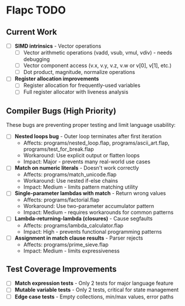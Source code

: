 # Flapc TODO

## Current Work

- [ ] **SIMD intrinsics** - Vector operations
  - [ ] Vector arithmetic operations (vadd, vsub, vmul, vdiv) - needs debugging
  - [ ] Vector component access (v.x, v.y, v.z, v.w or v[0], v[1], etc.)
  - [ ] Dot product, magnitude, normalize operations
- [ ] **Register allocation improvements**
  - [ ] Register allocation for frequently-used variables
  - [ ] Full register allocator with liveness analysis

## Compiler Bugs (High Priority)

These bugs are preventing proper testing and limit language usability:

- [ ] **Nested loops bug** - Outer loop terminates after first iteration
  - Affects: programs/nested_loop.flap, programs/ascii_art.flap, programs/test_for_break.flap
  - Workaround: Use explicit output or flatten loops
  - Impact: Major - prevents many real-world use cases
- [ ] **Match on numeric literals** - Doesn't work correctly
  - Affects: programs/match_unicode.flap
  - Workaround: Use nested if-else chains
  - Impact: Medium - limits pattern matching utility
- [ ] **Single-parameter lambdas with match** - Return wrong values
  - Affects: programs/factorial.flap
  - Workaround: Use two-parameter accumulator pattern
  - Impact: Medium - requires workarounds for common patterns
- [ ] **Lambda-returning-lambda (closures)** - Cause segfaults
  - Affects: programs/lambda_calculator.flap
  - Impact: High - prevents functional programming patterns
- [ ] **Assignment in match clause results** - Parser rejects
  - Affects: programs/prime_sieve.flap
  - Impact: Medium - limits expressiveness

## Test Coverage Improvements

- [ ] **Match expression tests** - Only 2 tests for major language feature
- [ ] **Mutable variable tests** - Only 2 tests, critical for state management
- [ ] **Edge case tests** - Empty collections, min/max values, error paths

